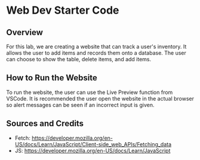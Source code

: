 # Web Dev Starter Code

## Overview

For this lab, we are creating a website that can track a user's inventory. It allows the user to add items and records them onto a database. The user can choose to show the table, delete items, and add items.

## How to Run the Website
To run the website, the user can use the Live Preview function from VSCode. It is recommended the user open the website in the actual browser so alert messages can be seen if an incorrect input is given. 

## Sources and Credits

- Fetch: https://developer.mozilla.org/en-US/docs/Learn/JavaScript/Client-side_web_APIs/Fetching_data
- JS: https://developer.mozilla.org/en-US/docs/Learn/JavaScript

